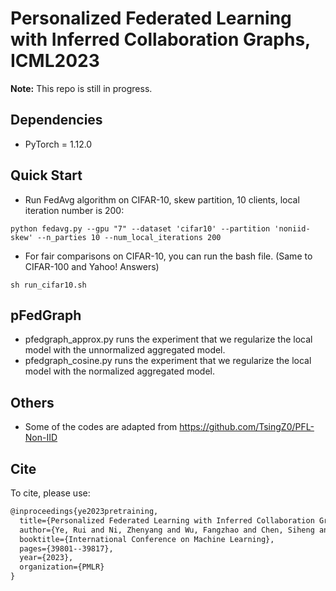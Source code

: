 # Personalized Federated Learning with Inferred Collaboration Graphs, ICML2023

**Note:** This repo is still in progress.

## Dependencies
* PyTorch = 1.12.0

## Quick Start

- Run FedAvg algorithm on CIFAR-10, skew partition, 10 clients, local iteration number is 200:

```console
python fedavg.py --gpu "7" --dataset 'cifar10' --partition 'noniid-skew' --n_parties 10 --num_local_iterations 200
```

- For fair comparisons on CIFAR-10, you can run the bash file. (Same to CIFAR-100 and Yahoo! Answers)

```console
sh run_cifar10.sh
```

## pFedGraph
- pfedgraph_approx.py runs the experiment that we regularize the local model with the unnormalized aggregated model.
- pfedgraph_cosine.py runs the experiment that we regularize the local model with the normalized aggregated model.

## Others

- Some of the codes are adapted from https://github.com/TsingZ0/PFL-Non-IID

## Cite

To cite, please use:

```latex
@inproceedings{ye2023pretraining,
  title={Personalized Federated Learning with Inferred Collaboration Graphs},
  author={Ye, Rui and Ni, Zhenyang and Wu, Fangzhao and Chen, Siheng and Wang, Yanfeng},
  booktitle={International Conference on Machine Learning},
  pages={39801--39817},
  year={2023},
  organization={PMLR}
}
```